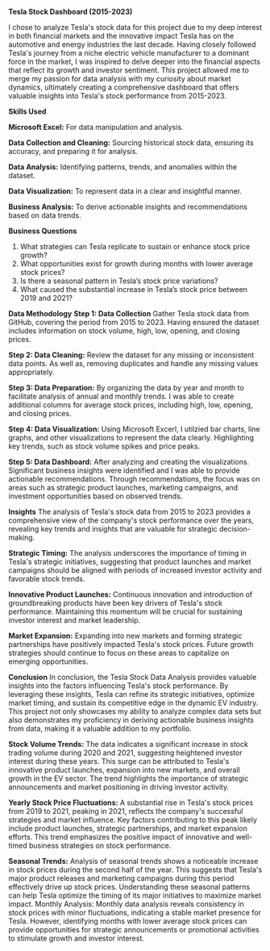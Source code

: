 **Tesla Stock Dashboard (2015-2023)**

I chose to analyze Tesla's stock data for this project due to my deep interest in both financial markets and the innovative impact Tesla has on the automotive and energy industries the last decade. Having closely followed Tesla's journey from a niche electric vehicle manufacturer to a dominant force in the market, I was inspired to delve deeper into the financial aspects that reflect its growth and investor sentiment. This project allowed me to merge my passion for data analysis with my curiosity about market dynamics, ultimately creating a comprehensive dashboard that offers valuable insights into Tesla's stock performance from 2015-2023.

**Skills Used**

**Microsoft Excel:** For data manipulation and analysis.

**Data Collection and Cleaning:** Sourcing historical stock data, ensuring its accuracy, and preparing it for analysis.

**Data Analysis:** Identifying patterns, trends, and anomalies within the dataset.

**Data Visualization:** To represent data in a clear and insightful manner.

**Business Analysis:** To derive actionable insights and recommendations based on data trends.

**Business Questions**
1. What strategies can Tesla replicate to sustain or enhance stock price growth?
2. What opportunities exist for growth during months with lower average stock prices?
3. Is there a seasonal pattern in Tesla’s stock price variations?
4. What caused the substantial increase in Tesla’s stock price between 2019 and 2021?
   
**Data Methodology**
**Step 1: Data Collection**
Gather Tesla stock data from GitHub, covering the period from 2015 to 2023. Having ensured the dataset includes information on stock volume, high, low, opening, and closing prices.

**Step 2: Data Cleaning:**
Review the dataset for any missing or inconsistent data points. As well as, removing duplicates and handle any missing values appropriately.

**Step 3: Data Preparation:**
By organizing the data by year and month to facilitate analysis of annual and monthly trends. I was able to create additional columns for average stock prices, including high, low, opening, and closing prices.

**Step 4: Data Visualization:**
Using Microsoft Excerl, I utilzied bar charts, line graphs, and other visualizations to represent the data clearly. Highlighting key trends, such as stock volume spikes and price peaks.

**Step 5: Data Dashboard:**
After analyzing and creating the visualizations. Significant business insights were identified and I was able to provide actionable recommendations. Through recommendations, the focus was on areas such as strategic product launches, marketing campaigns, and investment opportunities based on observed trends.

**Insights**
The analysis of Tesla's stock data from 2015 to 2023 provides a comprehensive view of the company's stock performance over the years, revealing key trends and insights that are valuable for strategic decision-making.

**Strategic Timing:** The analysis underscores the importance of timing in Tesla's strategic initiatives, suggesting that product launches and market campaigns should be aligned with periods of increased investor activity and favorable stock trends.

**Innovative Product Launches:** Continuous innovation and introduction of groundbreaking products have been key drivers of Tesla's stock performance. Maintaining this momentum will be crucial for sustaining investor interest and market leadership.

**Market Expansion:** Expanding into new markets and forming strategic partnerships have positively impacted Tesla's stock prices. Future growth strategies should continue to focus on these areas to capitalize on emerging opportunities.

**Conclusion**
In conclusion, the Tesla Stock Data Analysis provides valuable insights into the factors influencing Tesla's stock performance. By leveraging these insights, Tesla can refine its strategic initiatives, optimize market timing, and sustain its competitive edge in the dynamic EV industry. This project not only showcases my ability to analyze complex data sets but also demonstrates my proficiency in deriving actionable business insights from data, making it a valuable addition to my portfolio.

**Stock Volume Trends:** The data indicates a significant increase in stock trading volume during 2020 and 2021, suggesting heightened investor interest during these years. This surge can be attributed to Tesla's innovative product launches, expansion into new markets, and overall growth in the EV sector. The trend highlights the importance of strategic announcements and market positioning in driving investor activity.

**Yearly Stock Price Fluctuations:** A substantial rise in Tesla's stock prices from 2019 to 2021, peaking in 2021, reflects the company's successful strategies and market influence. Key factors contributing to this peak likely include product launches, strategic partnerships, and market expansion efforts. This trend emphasizes the positive impact of innovative and well-timed business strategies on stock performance.

**Seasonal Trends:** Analysis of seasonal trends shows a noticeable increase in stock prices during the second half of the year. This suggests that Tesla's major product releases and marketing campaigns during this period effectively drive up stock prices. Understanding these seasonal patterns can help Tesla optimize the timing of its major initiatives to maximize market impact.
Monthly Analysis: Monthly data analysis reveals consistency in stock prices with minor fluctuations, indicating a stable market presence for Tesla. However, identifying months with lower average stock prices can provide opportunities for strategic announcements or promotional activities to stimulate growth and investor interest.
